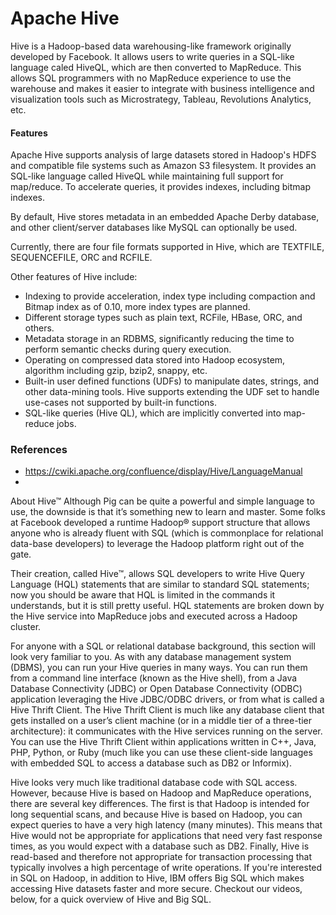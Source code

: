 Apache Hive
===============
Hive is a Hadoop-based data warehousing-like framework originally developed by Facebook. It allows users to write queries in a SQL-like language caled HiveQL, which are then converted to MapReduce. This allows SQL programmers with no MapReduce experience to use the warehouse and makes it easier to integrate with business intelligence and visualization tools such as Microstrategy, Tableau, Revolutions Analytics, etc.


#### Features

Apache Hive supports analysis of large datasets stored in Hadoop's HDFS and compatible file systems such as Amazon S3 filesystem. 
It provides an SQL-like language called HiveQL while maintaining full support for map/reduce. To accelerate queries, it provides indexes, including bitmap indexes.


By default, Hive stores metadata in an embedded Apache Derby database, and other client/server databases like MySQL can optionally be used.

Currently, there are four file formats supported in Hive, which are TEXTFILE, SEQUENCEFILE, ORC and RCFILE.

Other features of Hive include:

- Indexing to provide acceleration, index type including compaction and Bitmap index as of 0.10, more index types are planned.
- Different storage types such as plain text, RCFile, HBase, ORC, and others.
- Metadata storage in an RDBMS, significantly reducing the time to perform semantic checks during query execution.
- Operating on compressed data stored into Hadoop ecosystem, algorithm including gzip, bzip2, snappy, etc.
- Built-in user defined functions (UDFs) to manipulate dates, strings, and other data-mining tools. Hive supports extending the UDF set to handle use-cases not supported by built-in functions.
- SQL-like queries (Hive QL), which are implicitly converted into map-reduce jobs.

### References
- https://cwiki.apache.org/confluence/display/Hive/LanguageManual
- 
About Hive™
Although Pig can be quite a powerful and simple language to use, the downside is that it’s something new to learn and master. Some folks at Facebook developed a runtime Hadoop® support structure that allows anyone who is already fluent with SQL (which is commonplace for relational data-base developers) to leverage the Hadoop platform right out of the gate.
 
Their creation, called Hive™, allows SQL developers to write Hive Query Language (HQL) statements that are similar to standard SQL statements; now you should be aware that HQL is limited in the commands it understands, but it is still pretty useful. HQL statements are broken down by the Hive service into MapReduce jobs and executed across a Hadoop cluster.
 
For anyone with a SQL or relational database background, this section will look very familiar to you. As with any database management system (DBMS), you can run your Hive queries in many ways. You can run them from a command line interface (known as the Hive shell), from a Java Database Connectivity (JDBC) or Open Database Connectivity (ODBC) application leveraging the Hive JDBC/ODBC drivers, or from what is called a Hive Thrift Client. The Hive Thrift Client is much like any database client that gets installed on a user’s client machine (or in a middle tier of a three-tier architecture): it communicates with the Hive services running on the server. You can use the Hive Thrift Client within applications written in C++, Java, PHP, Python, or Ruby (much like you can use these client-side languages with embedded SQL to access a database such as DB2 or Informix).
 
Hive looks very much like traditional database code with SQL access. However, because Hive is based on Hadoop and MapReduce operations, there are several key differences. The first is that Hadoop is intended for long sequential scans, and because Hive is based on Hadoop, you can expect queries to have a very high latency (many minutes). This means that Hive would not be appropriate for applications that need very fast response times, as you would expect with a database such as DB2. Finally, Hive is read-based and therefore not appropriate for transaction processing that typically involves a high percentage of write operations.
If you're interested in SQL on Hadoop, in addition to Hive, IBM offers Big SQL which makes accessing Hive datasets faster and more secure. Checkout our videos, below, for a quick overview of Hive and Big SQL.
